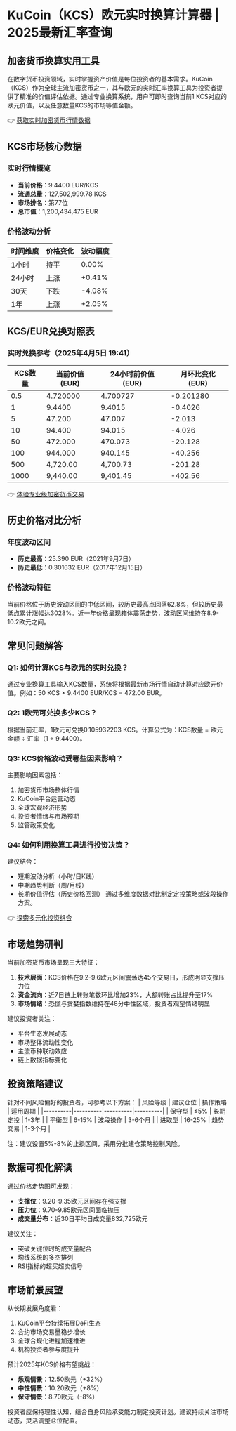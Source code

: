 # KuCoin（KCS）欧元实时换算计算器 | 2025最新汇率查询

## 加密货币换算实用工具

在数字货币投资领域，实时掌握资产价值是每位投资者的基本需求。KuCoin（KCS）作为全球主流加密货币之一，其与欧元的实时汇率换算工具为投资者提供了精准的价值评估依据。通过专业换算系统，用户可即时查询当前1 KCS对应的欧元价值，以及任意数量KCS的市场等值金额。

👉 [获取实时加密货币行情数据](https://bit.ly/okx_welcome)

## KCS市场核心数据

### 实时行情概览
- **当前价格**：9.4400 EUR/KCS
- **流通总量**：127,502,999.78 KCS
- **市场排名**：第77位
- **总市值**：1,200,434,475 EUR

### 价格波动分析
| 时间维度 | 价格变化 | 波动幅度 |
|---------|----------|----------|
| 1小时   | 持平     | 0.00%    |
| 24小时  | 上涨     | +0.41%   |
| 30天    | 下跌     | -4.08%   |
| 1年     | 上涨     | +2.05%   |

## KCS/EUR兑换对照表

### 实时兑换参考（2025年4月5日 19:41）
| KCS数量 | 当前价值(EUR) | 24小时前价值(EUR) | 月环比变化(EUR) |
|---------|---------------|-------------------|-----------------|
| 0.5     | 4.720000      | 4.700727          | -0.201280       |
| 1       | 9.4400        | 9.4015            | -0.4026         |
| 5       | 47.200        | 47.007            | -2.013          |
| 10      | 94.400        | 94.015            | -4.026          |
| 50      | 472.000       | 470.073           | -20.128         |
| 100     | 944.000       | 940.145           | -40.256         |
| 500     | 4,720.00      | 4,700.73          | -201.28         |
| 1000    | 9,440.00      | 9,401.45          | -402.56         |

👉 [体验专业级加密货币交易](https://bit.ly/okx_welcome)

## 历史价格对比分析

### 年度波动区间
- **历史最高**：25.390 EUR（2021年9月7日）
- **历史最低**：0.301632 EUR（2017年12月15日）

### 价格波动特征
当前价格位于历史波动区间的中低区间，较历史最高点回落62.8%，但较历史最低点累计涨幅达3028%。近一年价格呈现箱体震荡走势，波动区间维持在8.9-10.2欧元之间。

## 常见问题解答

### Q1: 如何计算KCS与欧元的实时兑换？
通过专业换算工具输入KCS数量，系统将根据最新市场行情自动计算对应欧元价值。例如：50 KCS × 9.4400 EUR/KCS = 472.00 EUR。

### Q2: 1欧元可兑换多少KCS？
根据当前汇率，1欧元可兑换0.105932203 KCS。计算公式为：KCS数量 = 欧元金额 ÷ 汇率（1 ÷ 9.4400）。

### Q3: KCS价格波动受哪些因素影响？
主要影响因素包括：
1. 加密货币市场整体行情
2. KuCoin平台运营动态
3. 全球宏观经济形势
4. 投资者情绪与市场预期
5. 监管政策变化

### Q4: 如何利用换算工具进行投资决策？
建议结合：
- 短期波动分析（小时/日K线）
- 中期趋势判断（周/月线）
- 长期价值评估（历史价格回测）
通过多维度数据对比制定定投策略或波段操作方案。

👉 [探索多元化投资组合](https://bit.ly/okx_welcome)

## 市场趋势研判

当前加密货币市场呈现三大特征：
1. **技术层面**：KCS价格在9.2-9.6欧元区间震荡达45个交易日，形成明显支撑压力位
2. **资金流向**：近7日链上转账笔数环比增加23%，大额转账占比提升至17%
3. **市场情绪**：恐慌与贪婪指数维持在48分中性区域，投资者观望情绪明显

建议投资者关注：
- 平台生态发展动态
- 市场整体流动性变化
- 主流币种联动效应
- 链上数据指标变化

## 投资策略建议

针对不同风险偏好的投资者，可参考以下方案：
| 风险等级 | 建议仓位 | 操作策略 | 适用周期 |
|----------|----------|----------|----------|
| 保守型   | ≤5%      | 长期定投 | 1-3年    |
| 平衡型   | 6-15%    | 波段操作 | 3-6个月  |
| 进取型   | 16-25%   | 趋势交易 | 1-3个月  |

注：建议设置5%-8%的止损区间，采用分批建仓策略控制风险。

## 数据可视化解读

通过价格走势图可发现：
- **支撑位**：9.20-9.35欧元区间存在强支撑
- **压力位**：9.70-9.85欧元区间面临抛压
- **成交量分布**：近30日平均日成交量832,725欧元

建议关注：
- 突破关键位时的成交量配合
- 均线系统的多空排列
- RSI指标的超买超卖信号

## 市场前景展望

从长期发展角度看：
1. KuCoin平台持续拓展DeFi生态
2. 合约市场交易量稳步增长
3. 全球合规化进程加速推进
4. 机构投资者参与度提升

预计2025年KCS价格有望挑战：
- **乐观情景**：12.50欧元（+32%）
- **中性情景**：10.20欧元（+8%）
- **保守情景**：8.70欧元（-8%）

投资者应保持理性认知，结合自身风险承受能力制定投资计划。建议持续关注市场动态，灵活调整仓位配置。